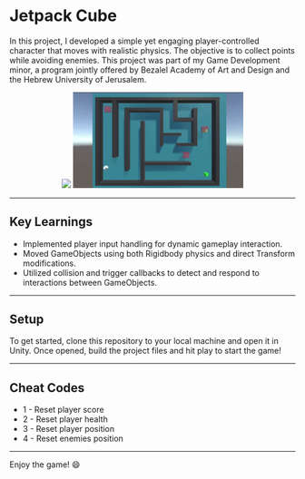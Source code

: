 Jetpack Cube
============

In this project, I developed a simple yet engaging player-controlled character that moves with realistic physics. The objective is to collect points while avoiding enemies.
This project was part of my Game Development minor, a program jointly offered by Bezalel Academy of Art and Design and the Hebrew University of Jerusalem.

<p align="center">
  <img src="https://github.com/Amit-Aizenman/unity-jetpack-cube/blob/main/game-demo-1.gif" width="300"/>
  <img src="https://github.com/Amit-Aizenman/unity-jetpack-cube/blob/main/game-demo-2.gif" width="300"/>
</p>

---

## Key Learnings
- Implemented player input handling for dynamic gameplay interaction.
- Moved GameObjects using both Rigidbody physics and direct Transform modifications.
- Utilized collision and trigger callbacks to detect and respond to interactions between GameObjects.

--- 
## Setup

To get started, clone this repository to your local machine and open it in Unity. Once opened, build the project files and hit play to start the game!

---

## Cheat Codes 
- 1 - Reset player score
- 2 - Reset player health
- 3 - Reset player position
- 4 - Reset enemies position

---

Enjoy the game! 😄
